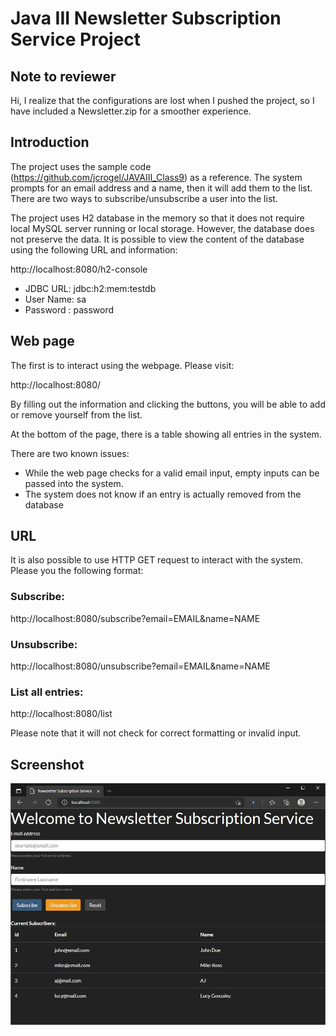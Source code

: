# Java III Newsletter Subscription Service Project

## Note to reviewer  
Hi, I realize that the configurations are lost when I pushed the project, so I 
have included a Newsletter.zip for a smoother experience. 

## Introduction
The project uses the sample code (https://github.com/jcrogel/JAVAIII_Class9) as a reference. 
The system prompts for an email address and a name, then it will add them to the list.
There are two ways to subscribe/unsubscribe a user into the list.  

The project uses H2 database in the memory so that it does not require local MySQL server running
 or local storage. However, the database does not preserve the data. It is possible to view the
 content of the database using the following URL and information: 

http://localhost:8080/h2-console
- JDBC URL: jdbc:h2:mem:testdb
- User Name: sa
- Password : password

## Web page
The first is to interact using the webpage. Please visit:

http://localhost:8080/

By filling out the information and clicking the buttons, you will be able to add or remove yourself from the list.

At the bottom of the page, there is a table showing all entries in the system.  

There are two known issues:
- While the web page checks for a valid email input, empty inputs can be passed into the system.
- The system does not know if an entry is actually removed from the database
## URL
It is also possible to use HTTP GET request to interact with the system. Please you the following format:

### Subscribe:
http://localhost:8080/subscribe?email=EMAIL&name=NAME   
### Unsubscribe:  
http://localhost:8080/unsubscribe?email=EMAIL&name=NAME  
### List all entries:    
http://localhost:8080/list

Please note that it will not check for correct formatting or invalid input. 

## Screenshot
![Screenshot](./screenshot.JPG)